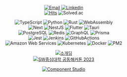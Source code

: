 <div align="center">

[![Email](https://img.shields.io/badge/iam@gwansik.dev-005FF9?style=flat&logo=Mail.Ru&logoColor=white)](mailto:iam@gwansik.dev)
[![Linkedin](https://img.shields.io/badge/GwanSik_Kim-0A66C2?style=flat&logo=Linkedin&logoColor=white)](https://www.linkedin.com/in/gwansikk/)  
[![Hits](https://hits.seeyoufarm.com/api/count/incr/badge.svg?url=https%3A%2F%2Fgithub.com%2Fgwansikk&count_bg=%2379C83D&title_bg=%23555555&icon=github.svg&icon_color=%23E7E7E7&title=hits&edge_flat=false)](https://hits.seeyoufarm.com)
![Solved.ac](http://mazassumnida.wtf/api/mini/generate_badge?boj=seorit)

![TypeScript](https://img.shields.io/badge/TypeScript-3178C6?style=flat&logo=TypeScript&logoColor=white)
![Python](https://img.shields.io/badge/Python-3776AB?&logo=Python&logoColor=white)
![Rust](https://img.shields.io/badge/Rust-000000?style=flat&logo=Rust&logoColor=white)
![WebAssembly](https://img.shields.io/badge/WebAssembly-654FF0?style=flat&logo=WebAssembly&logoColor=white)  
![Next](https://img.shields.io/badge/Next.js-000000?style=flat&logo=Next.js)
![NestJS](https://img.shields.io/badge/NestJS-E0234E?style=flat&logo=NestJS)
![Flutter](https://img.shields.io/badge/Flutter-02569B?style=flat&logo=Flutter)
![Tauri](https://img.shields.io/badge/Tauri-FFC131?style=flat&logo=Tauri&logoColor=white)  
![PostgreSQL](https://img.shields.io/badge/PostgreSQL-4169E1?style=flat&logo=PostgreSQL&logoColor=white)
![Redis](https://img.shields.io/badge/Redis-DC382D?style=flat&logo=Redis&logoColor=white)
![GraphQL](https://img.shields.io/badge/GraphQL-E10098?style=flat&logo=GraphQL)
![Prisma](https://img.shields.io/badge/Prisma-2D3748?style=flat&logo=Prisma)  
![Jest](https://img.shields.io/badge/Jest-C21325?style=flat&logo=Jest)
![Jenkins](https://img.shields.io/badge/Jenkins-D24939?style=flat&logo=Jenkins&logoColor=white)
![GitHubActions](https://img.shields.io/badge/GitHub_Actions-2088FF?style=flat&logo=GitHubActions&logoColor=white)  
![Amazon Web Services](https://img.shields.io/badge/Amazon_Web_Services-232F3E?style=flat&logo=amazonaws&logoColor=white)
![Kubernetes](https://img.shields.io/badge/Kubernetes-326CE5?style=flat&logo=Kubernetes&logoColor=white)
![Docker](https://img.shields.io/badge/Docker-2496ED?style=flat&logo=Docker&logoColor=white)
![PM2](https://img.shields.io/badge/PM2-2B037A?style=flat&logo=PM2)

[![소개딩](https://img.shields.io/badge/최우수-소개딩_해커톤_시즌4-9cf)](https://github.com/Hackerthon-FakeDeveloper)  
[![SW중심대학 공동해커톤 2023](https://img.shields.io/badge/최우수-SW중심대학_공동해커톤_2023-071D49)](https://github.com/Hackerthon-TAXX)

[![Component Studio](https://img.shields.io/badge/Component_Studio-8A2BE2)](https://github.com/component-studio)  

</div>
